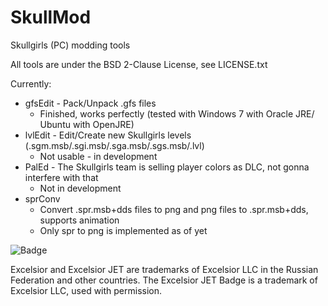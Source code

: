 SkullMod
========

Skullgirls (PC) modding tools

All tools are under the BSD 2-Clause License, see LICENSE.txt

Currently:
* gfsEdit - Pack/Unpack .gfs files
    * Finished, works perfectly (tested with Windows 7 with Oracle JRE/ Ubuntu with OpenJRE)
* lvlEdit - Edit/Create new Skullgirls levels (.sgm.msb/.sgi.msb/.sga.msb/.sgs.msb/.lvl)
    * Not usable - in development
* PalEd - The Skullgirls team is selling player colors as DLC, not gonna interfere with that
    * Not in development
* sprConv
    * Convert .spr.msb+dds files to png and png files to .spr.msb+dds, supports animation
    * Only spr to png is implemented as of yet



![Badge](github_images/excelsior_badge.png.png)

Excelsior and Excelsior JET are trademarks of Excelsior LLC in the Russian Federation and other countries. The Excelsior JET Badge is a trademark of Excelsior LLC, used with permission.
